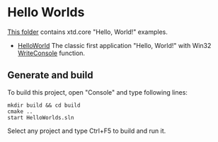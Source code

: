 # Hello Worlds

[This folder](.) contains xtd.core "Hello, World!" examples.

* [HelloWorld](HelloWorld/README.md) The classic first application "Hello, World!" with Win32 [WriteConsole](https://learn.microsoft.com/windows/console/writeconsole) function.

## Generate and build

To build this project, open "Console" and type following lines:

``` shell
mkdir build && cd build
cmake .. 
start HelloWorlds.sln
```

Select any project and type Ctrl+F5 to build and run it.
